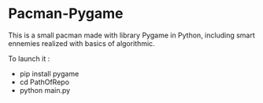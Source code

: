 # Pacman-Pygame
 This is a small pacman made with library Pygame in Python,  including smart ennemies realized with basics of algorithmic.
 
 To launch it : 
 - pip install pygame
 - cd PathOfRepo
 - python main.py
